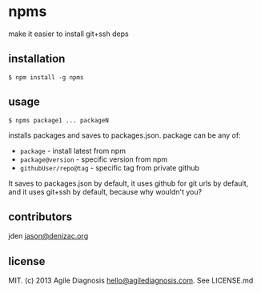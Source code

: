 # npms
make it easier to install git+ssh deps

## installation

    $ npm install -g npms


## usage

    $ npms package1 ... packageN

installs packages and saves to packages.json. package can be any of:

 -  `package`             - install latest from npm
 -  `package@version`     - specific version from npm
 -  `githubUser/repo@tag` - specific tag from private github

It saves to packages.json by default, it uses github for git urls by default, and it
uses git+ssh by default, because why wouldn't you?


## contributors

jden <jason@denizac.org>


## license

MIT. (c) 2013 Agile Diagnosis <hello@agilediagnosis.com>. See LICENSE.md
